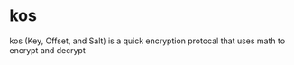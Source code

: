 # kos
kos (Key, Offset, and Salt) is a quick encryption protocal that uses math to encrypt and decrypt
